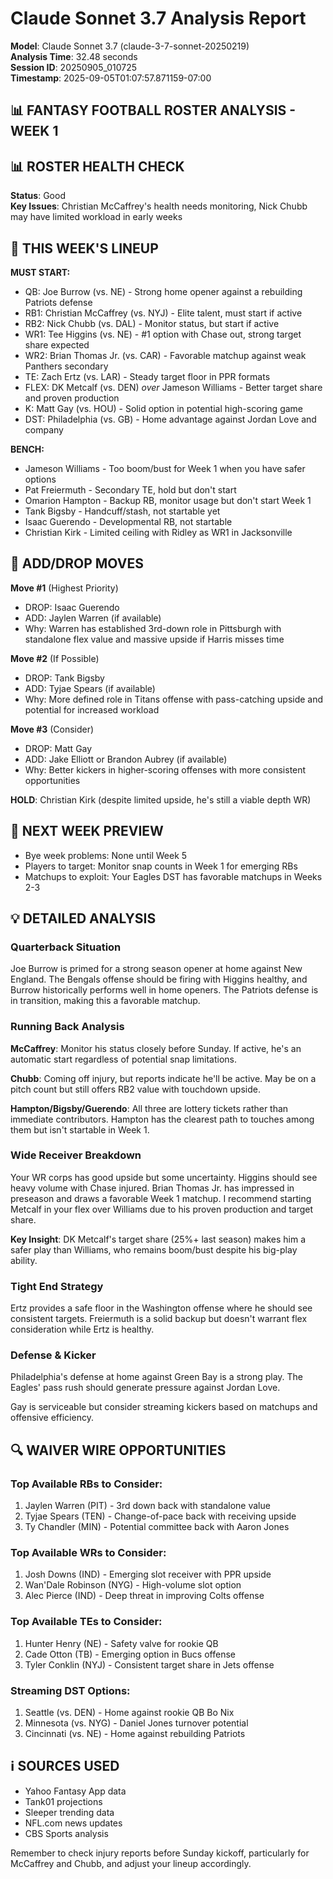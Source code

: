 # Claude Sonnet 3.7 Analysis Report

**Model**: Claude Sonnet 3.7 (claude-3-7-sonnet-20250219)  
**Analysis Time**: 32.48 seconds  
**Session ID**: 20250905_010725  
**Timestamp**: 2025-09-05T01:07:57.871159-07:00  

## 📊 FANTASY FOOTBALL ROSTER ANALYSIS - WEEK 1

## 📊 ROSTER HEALTH CHECK
**Status**: Good  
**Key Issues**: Christian McCaffrey's health needs monitoring, Nick Chubb may have limited workload in early weeks

## 🎯 THIS WEEK'S LINEUP

**MUST START:**
- QB: Joe Burrow (vs. NE) - Strong home opener against a rebuilding Patriots defense
- RB1: Christian McCaffrey (vs. NYJ) - Elite talent, must start if active
- RB2: Nick Chubb (vs. DAL) - Monitor status, but start if active
- WR1: Tee Higgins (vs. NE) - #1 option with Chase out, strong target share expected
- WR2: Brian Thomas Jr. (vs. CAR) - Favorable matchup against weak Panthers secondary
- TE: Zach Ertz (vs. LAR) - Steady target floor in PPR formats
- FLEX: DK Metcalf (vs. DEN) *over* Jameson Williams - Better target share and proven production
- K: Matt Gay (vs. HOU) - Solid option in potential high-scoring game
- DST: Philadelphia (vs. GB) - Home advantage against Jordan Love and company

**BENCH:**
- Jameson Williams - Too boom/bust for Week 1 when you have safer options
- Pat Freiermuth - Secondary TE, hold but don't start
- Omarion Hampton - Backup RB, monitor usage but don't start Week 1
- Tank Bigsby - Handcuff/stash, not startable yet
- Isaac Guerendo - Developmental RB, not startable
- Christian Kirk - Limited ceiling with Ridley as WR1 in Jacksonville

## 🔄 ADD/DROP MOVES

**Move #1** (Highest Priority)
- DROP: Isaac Guerendo
- ADD: Jaylen Warren (if available)
- Why: Warren has established 3rd-down role in Pittsburgh with standalone flex value and massive upside if Harris misses time

**Move #2** (If Possible)
- DROP: Tank Bigsby
- ADD: Tyjae Spears (if available)
- Why: More defined role in Titans offense with pass-catching upside and potential for increased workload

**Move #3** (Consider)
- DROP: Matt Gay
- ADD: Jake Elliott or Brandon Aubrey (if available)
- Why: Better kickers in higher-scoring offenses with more consistent opportunities

**HOLD**: Christian Kirk (despite limited upside, he's still a viable depth WR)

## 📅 NEXT WEEK PREVIEW
- Bye week problems: None until Week 5
- Players to target: Monitor snap counts in Week 1 for emerging RBs
- Matchups to exploit: Your Eagles DST has favorable matchups in Weeks 2-3

## 💡 DETAILED ANALYSIS

### Quarterback Situation
Joe Burrow is primed for a strong season opener at home against New England. The Bengals offense should be firing with Higgins healthy, and Burrow historically performs well in home openers. The Patriots defense is in transition, making this a favorable matchup.

### Running Back Analysis
**McCaffrey**: Monitor his status closely before Sunday. If active, he's an automatic start regardless of potential snap limitations.

**Chubb**: Coming off injury, but reports indicate he'll be active. May be on a pitch count but still offers RB2 value with touchdown upside.

**Hampton/Bigsby/Guerendo**: All three are lottery tickets rather than immediate contributors. Hampton has the clearest path to touches among them but isn't startable in Week 1.

### Wide Receiver Breakdown
Your WR corps has good upside but some uncertainty. Higgins should see heavy volume with Chase injured. Brian Thomas Jr. has impressed in preseason and draws a favorable Week 1 matchup. I recommend starting Metcalf in your flex over Williams due to his proven production and target share.

**Key Insight**: DK Metcalf's target share (25%+ last season) makes him a safer play than Williams, who remains boom/bust despite his big-play ability.

### Tight End Strategy
Ertz provides a safe floor in the Washington offense where he should see consistent targets. Freiermuth is a solid backup but doesn't warrant flex consideration while Ertz is healthy.

### Defense & Kicker
Philadelphia's defense at home against Green Bay is a strong play. The Eagles' pass rush should generate pressure against Jordan Love.

Gay is serviceable but consider streaming kickers based on matchups and offensive efficiency.

## 🔍 WAIVER WIRE OPPORTUNITIES

### Top Available RBs to Consider:
1. Jaylen Warren (PIT) - 3rd down back with standalone value
2. Tyjae Spears (TEN) - Change-of-pace back with receiving upside
3. Ty Chandler (MIN) - Potential committee back with Aaron Jones

### Top Available WRs to Consider:
1. Josh Downs (IND) - Emerging slot receiver with PPR upside
2. Wan'Dale Robinson (NYG) - High-volume slot option
3. Alec Pierce (IND) - Deep threat in improving Colts offense

### Top Available TEs to Consider:
1. Hunter Henry (NE) - Safety valve for rookie QB
2. Cade Otton (TB) - Emerging option in Bucs offense
3. Tyler Conklin (NYJ) - Consistent target share in Jets offense

### Streaming DST Options:
1. Seattle (vs. DEN) - Home against rookie QB Bo Nix
2. Minnesota (vs. NYG) - Daniel Jones turnover potential
3. Cincinnati (vs. NE) - Home against rebuilding Patriots

## ℹ️ SOURCES USED
- Yahoo Fantasy App data
- Tank01 projections
- Sleeper trending data
- NFL.com news updates
- CBS Sports analysis

Remember to check injury reports before Sunday kickoff, particularly for McCaffrey and Chubb, and adjust your lineup accordingly.

